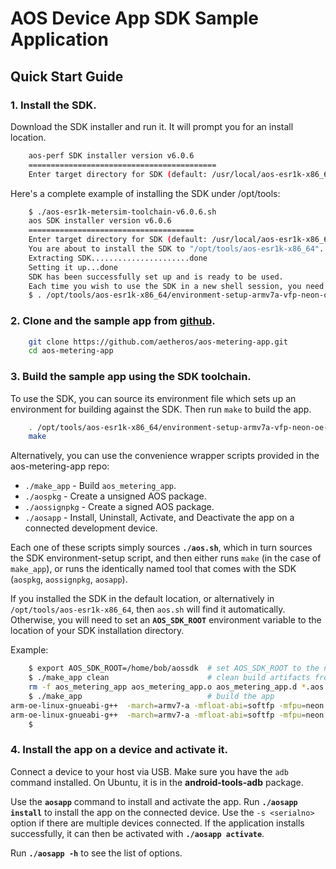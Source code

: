 # AOS Device App SDK Sample Application


## Quick Start Guide ##

### 1. Install the SDK.

Download the SDK installer and run it.  It will prompt you for an install location.

```sh
	aos-perf SDK installer version v6.0.6
	==========================================
	Enter target directory for SDK (default: /usr/local/aos-esr1k-x86_64):
```

Here's a complete example of installing the SDK under /opt/tools:

```sh
	$ ./aos-esr1k-metersim-toolchain-v6.0.6.sh
	aos SDK installer version v6.0.6
	=====================================
	Enter target directory for SDK (default: /usr/local/aos-esr1k-x86_64): /opt/tools/aos-esr1k-x86_64
	You are about to install the SDK to "/opt/tools/aos-esr1k-x86_64". Proceed[Y/n]? <Enter>
	Extracting SDK......................done
	Setting it up...done
	SDK has been successfully set up and is ready to be used.
	Each time you wish to use the SDK in a new shell session, you need to source the environment setup script e.g.
	$ . /opt/tools/aos-esr1k-x86_64/environment-setup-armv7a-vfp-neon-oe-linux-gnueabi
```

### 2. Clone and the sample app from [github](https://github.com/aetheros/aos-metering-app.git).

```sh
	git clone https://github.com/aetheros/aos-metering-app.git
	cd aos-metering-app
```

### 3. Build the sample app using the SDK toolchain.

To use the SDK, you can source its environment file which sets up an environment for building against the SDK.
Then run `make` to build the app.

```sh
	. /opt/tools/aos-esr1k-x86_64/environment-setup-armv7a-vfp-neon-oe-linux-gnueabi
	make
```

Alternatively, you can use the convenience wrapper scripts provided in the aos-metering-app repo:

- `./make_app` - Build `aos_metering_app`.
- `./aospkg` - Create a unsigned AOS package.
- `./aossignpkg` - Create a signed AOS package.
- `./aosapp` - Install, Uninstall, Activate, and Deactivate the app on a connected development device.

Each one of these scripts simply sources **`./aos.sh`**, which in turn sources the SDK environment-setup script, and then either runs `make`
(in the case of `make_app`), or runs the identically named tool that comes with the SDK (`aospkg`, `aossignpkg`, `aosapp`).

If you installed the SDK in the default location, or alternatively in `/opt/tools/aos-esr1k-x86_64`, then `aos.sh`
will find it automatically.  Otherwise, you will need to set an **`AOS_SDK_ROOT`** environment variable to the location of
your SDK installation directory.

Example:
```sh
    $ export AOS_SDK_ROOT=/home/bob/aossdk  # set AOS_SDK_ROOT to the non-standard location where you installed the sdk
    $ ./make_app clean                      # clean build artifacts from previous build
    rm -f aos_metering_app aos_metering_app.o aos_metering_app.d *.aos
    $ ./make_app                            # build the app
arm-oe-linux-gnueabi-g++  -march=armv7-a -mfloat-abi=softfp -mfpu=neon --sysroot=/home/bob/aossdk/sysroots/armv7a-vfp-neon-oe-linux-gnueabi  -O2 -fexpensive-optimizations -frename-registers -fomit-frame-pointer -ftree-vectorize   -Wno-error=maybe-uninitialized -finline-functions -finline-limit=64  -fstack-protector-strong -pie -fpie -Wa,--noexecstack  -std=gnu++14 -std=gnu++14 -MMD -MP -Ilib   -c -o aos_metering_app.o aos_metering_app.cpp
arm-oe-linux-gnueabi-g++  -march=armv7-a -mfloat-abi=softfp -mfpu=neon --sysroot=/home/bob/aossdk/sysroots/armv7a-vfp-neon-oe-linux-gnueabi -o aos_metering_app aos_metering_app.o -Wl,-O1 -Wl,--hash-style=gnu -Wl,--as-needed -Wl,-z,relro,-z,now,-z,noexecstack -Wl,-rpath,/polnet/lib -lsdk_m2m -lsdk_aos -laosgen -lm2mgen -lxsd -lcoap -ldtls -lcommon -lappfw
    $
```

### 4. Install the app on a device and activate it.

Connect a device to your host via USB.  Make sure you have the `adb` command installed.  On Ubuntu, it is in the **android-tools-adb** package.

Use the **`aosapp`** command to install and activate the app.  Run **`./aosapp install`** to install the app on the connected device.  Use the `-s <serialno>` option if there are multiple devices connected. If the application installs successfully, it can then be activated with **`./aosapp activate`**.

Run **`./aosapp -h`** to see the list of options.
